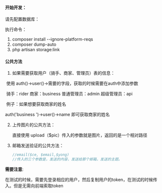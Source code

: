 #### 开始开发：

请先配置数据库：

执行命令：

1. composer install --ignore-platform-reqs
2. composer dump-auto
3. php artisan storage:link

#### 公共方法

1. 如果需要获取用户（骑手、商家、管理员）表的信息：

​         使用 auth()->user()->需要的字段，获取的时候需要在auth中添加参数

​         骑手：rider  商家：business 普通管理员：admin 超级管理员：api

​         例子：如果想要获取商家的姓名

 auth('business ')->user()->name 即可获取商家的姓名

2. 上传图片的公共方法：

   直接使用 upload（$pic）传入的参数就是图片，返回的是一个相对路径

3. 邮箱发送验证的公共方法：

   ```php
   //email($ce, $email,$yong)
   //传入的三个参数是，发送的内容，发送给那个邮箱，发送的主题。
   ```

**需要注意**:

在测试的时候，需要先登录相应的用户，然后复制用户的token，在测试的时候传入。但是无需向前端索取token
